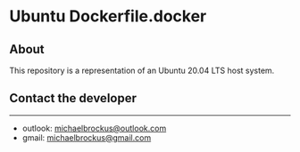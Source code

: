 # Ubuntu Dockerfile.docker
## About

This repository is a representation of an Ubuntu 20.04 LTS host system.

## Contact the developer

* * *

-   outlook: [michaelbrockus@outlook.com](mailto:michaelbrockus@outlook.com)
-   gmail: [michaelbrockus@gmail.com](mailto:michaelbrockus@gmail.com)

